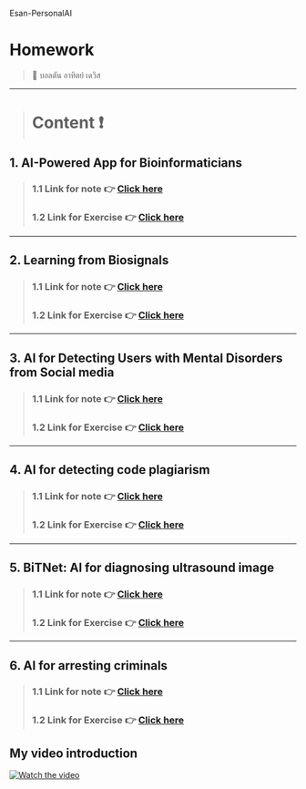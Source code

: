 Esan-PersonalAI
# Homework
> :star2: บอลตัน อาทิตย์ เดวิส 

---

> # **Content** :exclamation:

## 1. AI-Powered App for Bioinformaticians 
> ### 1.1 Link for note :point_right: [Click here](https://github.com/BoltonAthitDavies/Esan_personalAI/tree/main/mRNA/notes) 
> ### 1.2 Link for Exercise :point_right: [Click here](https://github.com/BoltonAthitDavies/Esan_personalAI/blob/main/mRNA/Copy_of_GMM.ipynb) 
---

## 2. Learning from Biosignals
> ### 1.1 Link for note :point_right: [Click here](https://github.com/BoltonAthitDavies/Esan_personalAI/blob/main/biosignal/note.pdf) 
> ### 1.2 Link for Exercise :point_right: [Click here](https://github.com/BoltonAthitDavies/Esan_personalAI/blob/main/biosignal/exercise/model.py) 
---

## 3. AI for Detecting Users with Mental Disorders from Social media
> ### 1.1 Link for note :point_right: [Click here](https://github.com/BoltonAthitDavies/Esan_personalAI/blob/main/mental_illlness/note.pdf) 
> ### 1.2 Link for Exercise :point_right: [Click here](https://github.com/BoltonAthitDavies/Esan_personalAI/blob/main/mental_illlness/ESAN_NLP_mental_illness.ipynb)  

<!-- - การสร้าง Neural Network ด้วย Tensorflow Sequential API:
    * Sequentail - สร้างง่าย แต่ได้ network ธรรมดา (ไม่ซับซ้อน) วิ่งเป็นเส้นตรง
    * Functional - สร้างยากกว่า Sequentail (ซับซ้อนกว่า) ได้ network ที่แปลกกว่า / ปรับเส้นทางให้มีความซับซ้อนได้
    * Subclassing - ยากสุด แต่สามารถแก้ไขได้ตามที่ต้องการ 

- Data Pipeline
    - Download and prepare the *CIFAR10 dataset*
    - การโหลดข้อมูล Link: https://www.tensorflow.org/guide/data -->

---

## 4. AI for detecting code plagiarism
> ### 1.1 Link for note :point_right: [Click here](https://github.com/BoltonAthitDavies/Esan_personalAI/blob/main/Code_Detector/note.pdf) 
> ### 1.2 Link for Exercise :point_right: [Click here](https://github.com/BoltonAthitDavies/Esan_personalAI/blob/main/Code_Detector/Esan_CodeCloneDetection_Workshop.ipynb)  

<!-- - Freeze, Unfreeze layers 
- Dropout layers -->

---

## 5. BiTNet: AI for diagnosing ultrasound image  
> ### 1.1 Link for note :point_right: [Click here](https://github.com/BoltonAthitDavies/Esan_personalAI/blob/main/Ultrasound/note.pdf) 
> ### 1.2 Link for Exercise :point_right: [Click here](https://github.com/BoltonAthitDavies/Esan_personalAI/blob/main/Ultrasound/Esan_Ultrasound.ipynb)  

---

## 6. AI for arresting criminals
> ### 1.1 Link for note :point_right: [Click here](https://github.com/BoltonAthitDavies/Esan_personalAI/blob/main/Crime/note.pdf) 
> ### 1.2 Link for Exercise :point_right: [Click here](https://github.com/BoltonAthitDavies/Esan_personalAI/blob/main/Crime/Esan_crime.ipynb)

## My video introduction
[![Watch the video](http://img.youtube.com/vi/jr9TOcLgg94/1.jpg)](https://youtu.be/jr9TOcLgg94)


<!-- - :point_right: **[postrequests.py](https://github.com/WiratchawaKannika/AIprototype65/blob/main/postrequests.py)** 
- :point_right: **[testflask.py](https://github.com/WiratchawaKannika/AIprototype65/blob/main/testflask.py)**
- :point_right: **[Home .html templates](https://github.com/WiratchawaKannika/AIprototype65/blob/main/templates/home.html)**

- :point_right: **[ WebApp Repositories ](https://github.com/WiratchawaKannika/WebApp_aiprototype)** 🤗🤗


--- -->